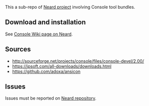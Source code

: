 This a sub-repo of [Neard project](https://github.com/crazy-max/neard) involving Console tool bundles.

## Download and installation

See [Console Wiki page on Neard](https://github.com/crazy-max/neard/wiki/toolConsole).

## Sources

* http://sourceforge.net/projects/console/files/console-devel/2.00/
* https://jpsoft.com/all-downloads/downloads.html
* https://github.com/adoxa/ansicon

## Issues

Issues must be reported on [Neard repository](https://github.com/crazy-max/neard/issues).
